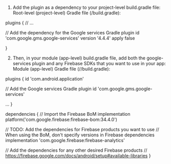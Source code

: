 1. Add the plugin as a dependency to your project-level build.gradle file:
Root-level (project-level) Gradle file (<project>/build.gradle):


plugins {
  // ...

  // Add the dependency for the Google services Gradle plugin
  id 'com.google.gms.google-services' version '4.4.4' apply false

}

2. Then, in your module (app-level) build.gradle file, add both the google-services plugin and any Firebase SDKs that you want to use in your app:
Module (app-level) Gradle file (<project>/<app-module>/build.gradle):

plugins {
  id 'com.android.application'

  // Add the Google services Gradle plugin
  id 'com.google.gms.google-services'

  ...
}

dependencies {
  // Import the Firebase BoM
  implementation platform('com.google.firebase:firebase-bom:34.4.0')


  // TODO: Add the dependencies for Firebase products you want to use
  // When using the BoM, don't specify versions in Firebase dependencies
  implementation 'com.google.firebase:firebase-analytics'


  // Add the dependencies for any other desired Firebase products
  // https://firebase.google.com/docs/android/setup#available-libraries
}